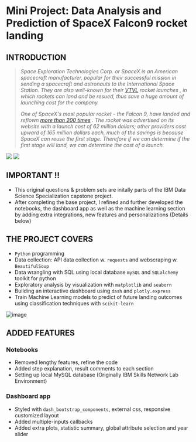 # **Mini Project: Data Analysis and Prediction of SpaceX Falcon9 rocket landing**

## INTRODUCTION

> *Space Exploration Technologies Corp. or SpaceX is an American spacecraft manufacturer, popular for their successful mission in sending a spacecraft and astronauts to the International Space Station. They are also well-known for their [VTVL](https://en.wikipedia.org/wiki/VTVL) rocket launches , in which rockets can land and be resued, thus save a huge amount of launching cost for the company.*
>
> *One of SpaceX's most popular rocket - the Falcon 9, have landed and reflown [more than 200 times](https://en.wikipedia.org/wiki/List_of_Falcon_9_and_Falcon_Heavy_launches) . The rocket was advertised on its website with a launch cost of 62 million dollars; other providers cost upward of 165 million dollars each, much of the savings is because SpaceX can reuse the first stage. Therefore if we can determine if the first stage will land, we can determine the cost of a launch.*

![](https://cf-courses-data.s3.us.cloud-object-storage.appdomain.cloud/IBMDeveloperSkillsNetwork-DS0701EN-SkillsNetwork/lab_v2/images/landing_1.gif)
![](https://cf-courses-data.s3.us.cloud-object-storage.appdomain.cloud/IBMDeveloperSkillsNetwork-DS0701EN-SkillsNetwork/lab_v2/images/crash.gif)


## IMPORTANT !!
- This original questions & problem sets are initally parts of the IBM Data Science Specialization capstone project. 
- After completing the base project, I refined and further developed the notebooks, the dashboard app as well as the machine learning section by adding extra integrations, new features and personalizations (Details below)


## THE PROJECT COVERS
- `Python` programming
- Data collection: API data collection w. `requests` and webscraping w. `BeautifulSoup`
- Data wrangling with SQL using local database `mySQL` and `SQLalchemy` toolkit for python
- Exploratory analysis by visualization with `matplotlib` and `seaborn`
- Building an interactive dashboard using `dash` and `plotly.express`
- Train Machine Learning models to predict of future landing outcomes using classification techniques with `scikit-learn`

![image](https://github.com/masonphung/project_falcon9/assets/131331827/11c3e7ac-fe07-4861-93fc-2dae37f74940)


## ADDED FEATURES
### Notebooks
- Removed lengthy features, refine the code
- Added step explanation, result comments to each section
- Setting up local MySQL database (Originally IBM Skills Network Lab Environment)
### Dashboard app
- Styled with `dash_bootstrap_components`, external css, responsive customized layout
- Added multiple-inputs callbacks
- Added extra plots, statistic summary, global attribute selection and year slider
  

